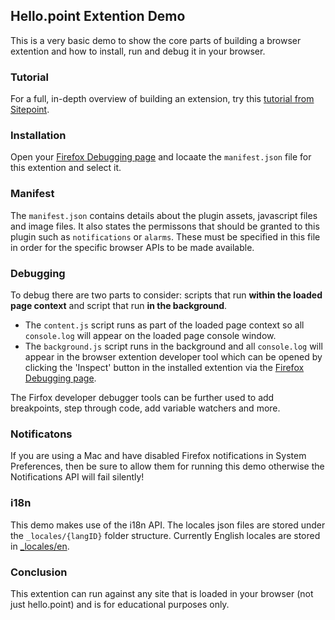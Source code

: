 ## Hello.point Extention Demo

This is a very basic demo to show the core parts of building a browser extention and how to install, run and debug it in your browser.

### Tutorial

For a full, in-depth overview of building an extension, try this [tutorial from Sitepoint](https://www.sitepoint.com/create-firefox-add-on/).

### Installation

Open your [Firefox Debugging page](about:debugging#/runtime/this-firefox) and locaate the `manifest.json` file for this extention and select it.

### Manifest

The `manifest.json` contains details about the plugin assets, javascript files and image files. It also states the permissons that should be granted to this plugin such as `notifications` or `alarms`. These must be specified in this file in order for the specific browser APIs to be made available.

### Debugging

To debug there are two parts to consider: scripts that run **within the loaded page context** and script that run **in the background**.

* The `content.js` script runs as part of the loaded page context so all `console.log` will appear on the loaded page console window.
* The `background.js` script runs in the background and all `console.log` will appear in the browser extention developer tool which can be opened by clicking the 'Inspect' button in the installed extention via the [Firefox Debugging page](about:debugging#/runtime/this-firefox).

The Firfox developer debugger tools can be further used to add breakpoints, step through code, add variable watchers and more.

### Notificatons

If you are using a Mac and have disabled Firefox notifications in System Preferences, then be sure to allow them for running this demo otherwise the Notifications API will fail silently!

### i18n

This demo makes use of the i18n API. The locales json files are stored under the `_locales/{langID}` folder structure. Currently English locales are stored in [_locales/en](_locales/en).

### Conclusion

This extention can run against any site that is loaded in your browser (not just hello.point) and is for educational purposes only.